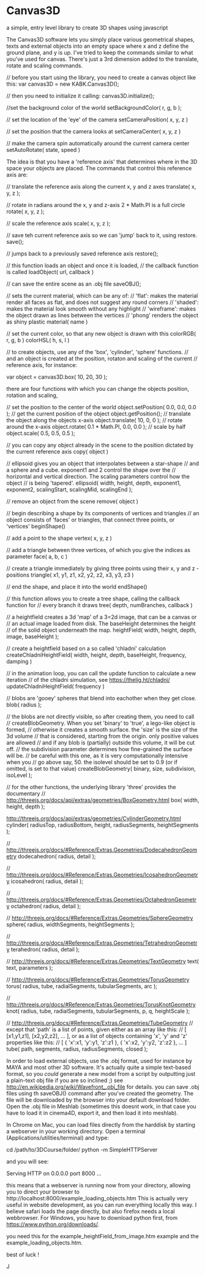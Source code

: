 # Canvas3D
a simple, entry level library to create 3D shapes using javascript

The Canvas3D software lets you simply place various geometrical shapes, texts and external objects into an empty space where x and z define the ground plane, and y is up. I've tried to keep the commands similar to what you've used for canvas. There's just a 3rd dimension added to the translate, rotate and scaling commands. 

// before you start using the library, you need to create a canvas object like this:
var canvas3D = new KABK.Canvas3D();

// then you need to initialize it calling:
canvas3D.initialize();

//set the background color of the world
setBackgroundColor( r, g, b );

// set the location of the 'eye' of the camera
setCameraPosition( x, y, z )

// set the position that the camera looks at
setCameraCenter( x, y, z )

// make the camera spin automatically around the current camera center
setAutoRotate( state, speed )




The idea is that you have a 'reference axis' that determines where in the 3D space your objects are placed.
The commands that control this reference axis are:

// translate the reference axis along the current x, y and z axes
translate( x, y, z );

// rotate in radians around the x, y and z-axis 2 * Math.PI is a full circle
rotate( x, y, z );

// scale the reference axis
scale( x, y, z );

// save teh current reference axis so we can 'jump' back to it, using restore.
save();

// jumps back to a previously saved reference axis
restore();

// this function loads an object and once it is loaded, 
// the callback function is called
loadObject( url, callback )

// can save the entire scene as an .obj file
saveOBJ();

// sets the current material, which can be any of:
// 'flat': makes the material render all faces as flat, and does not suggest any round corners
// 'shaded': makes the material look smooth without any highlight
// 'wireframe': makes the object drawn as lines between the vertices
// 'phong' renders the object as shiny plastic
material( name )

// set the current color, so that any new object is drawn with this
colorRGB( r, g, b )
colorHSL( h, s, l )

// to create objects, use any of the 'box', 'cylinder', 'sphere' functions.
// and an object is created at the position, rotaton and scaling of the current
// reference axis, for instance:

var object = canvas3D.box( 10, 20, 30 );

there are four functions with which you can change the objects position, rotation and scaling,

// set the position to the center of the world
object.setPosition( 0.0, 0.0, 0.0 );
// get the current position of the object
object.getPosition();
// translate the object along the objects x-axis
object.translate( 10, 0, 0 ); 
// rotate around the x-axis
object.rotate( 0.1 * Math.PI, 0.0, 0.0 );
// scale by half
object.scale( 0.5, 0.5, 0.5 );

// you can copy any object already in the scene to the position dictated by the current reference axis
copy( object )

// ellipsoid gives you an object that interpolates between a star-shape
// and a sphere and a cube. exponent1 and 2 control the shape over the
// horizontal and vertical direction. The scaling parameters control how the object
// is being 'tapered'.
ellipsoid( width, height, depth, exponent1, exponent2, scalingStart, scalingMid, scalingEnd );

// remove an object from the scene
remove( object )

// begin describing a shape by its components of vertices and triangles
// an object consists of 'faces' or triangles, that connect three points, or 'vertices'
beginShape()

// add a point to the shape
vertex( x, y, z )

// add a triangle between three vertices, of which you give the indices as parameter
face( a, b, c )

// create a triangle immediately by giving three points using their x, y and z - positions
triangle( x1, y1, z1, x2, y2, z2, x3, y3, z3  )

// end the shape, and place it into the world
endShape()

// this function allows you to create a tree shape, calling the callback function for
// every branch it draws
tree( depth, numBranches, callback )


// a heightfield creates a 3d 'map' of a 3=2d image, that can be a canvas or
// an actual image loaded from disk. The baseHeight determines the height
// of the solid object underneath the map.
heightField( width, height, depth, image, baseHeight );

// create a heightfield based on a so called 'chladni' calculation
createChladniHeightField( width, height, depth, baseHeight, frequency, damping )

// in the animation loop, you can call the update function to calculate a new iteration
// of the chladni simulation, see https://thelig.ht/chladni/
updateChladniHeightField( frequency )

// blobs are 'gooey' spheres that blend into eachother when they get close.
blob( radius );

// the blobs are not directly visible, so after creating them, you need to call
// createBlobGeometry. When you set 'binary' to 'true', a lego-like object is formed,
// otherwise it creates a smooth surface. the 'size' is the size of the 3d volume
// that is considered, starting from the origin. only positive values are allowed
// and if any blob is (partially) outside this volume, it will be cut off. 
// the subdivision parameter determines how fine-grained the surface will be.
// be careful with this one, as it is very computationally intensive when you 
// go above say, 50. the isolevel should be set to 0.9 (or if omitted, is set to that value)
createBlobGeometry( binary, size, subdivision, isoLevel );

// for the other functions, the underlying library 'three' provides the documentary
// http://threejs.org/docs/api/extras/geometries/BoxGeometry.html
box( width, height, depth );

http://threejs.org/docs/api/extras/geometries/CylinderGeometry.html
cylinder( radiusTop, radiusBottom, height, radiusSegments, heightSegments );

// http://threejs.org/docs/#Reference/Extras.Geometries/DodecahedronGeometry
dodecahedron( radius, detail );

// http://threejs.org/docs/#Reference/Extras.Geometries/IcosahedronGeometry
icosahedron( radius, detail );

// http://threejs.org/docs/#Reference/Extras.Geometries/OctahedronGeometry
octahedron( radius, detail );

// http://threejs.org/docs/#Reference/Extras.Geometries/SphereGeometry
sphere( radius, widthSegments, heightSegments );

// http://threejs.org/docs/#Reference/Extras.Geometries/TetrahedronGeometry
terahedron( radius, detail );

// http://threejs.org/docs/#Reference/Extras.Geometries/TextGeometry
text( text, parameters );

// http://threejs.org/docs/#Reference/Extras.Geometries/TorusGeometry
torus( radius, tube, radialSegments, tubularSegments, arc );

// http://threejs.org/docs/#Reference/Extras.Geometries/TorusKnotGeometry
knot( radius, tube, radialSegments, tubularSegments, p, q, heightScale );

// http://threejs.org/docs/#Reference/Extras.Geometries/TubeGeometry
// except that 'path' is a list of points, given either as an array like this:
// [ [x1,y1,z1], [x2,y2,z2], ... ], or as a list of objects containing 'x', 'y' and 'z' properties like this:
// [ { 'x':x1, 'y':y1, 'z':z1 }, { 'x':x2, 'y':y2, 'z':z2 }, ... ]
tube( path, segments, radius, radiusSegments, closed );

In order to load external objects, use the .obj format, used for instance by MAYA and most other 3D software. It's actually quite a simple text-based format, so you *could* generate a new model from a script by outputting just a plain-text obj file if you are so inclined ;) see http://en.wikipedia.org/wiki/Wavefront_.obj_file for details.
you can save .obj files using th saveOBJ() command after you've created the geometry. The file will be downloaded by the browser into your default download folder. Open the .obj file in Meshlab (sometimes this doesnt work, in that case you have to load it in cinema4D, export it, and then load it into meshlab).

In Chrome on Mac, you can load files directly from the harddisk by starting a webserver in your working directory. Open a terminal (Applications/utilities/terminal) and type:

cd /path/to/3DCourse/folder/
python -m SimpleHTTPServer

and you will see:

Serving HTTP on 0.0.0.0 port 8000 ...

this means that a webserver is running now from your directory, allowing you to direct your browser to http://localhost:8000/example_loading_objects.htm This is actually very useful in website development, as you can run everything locally this way. I believe safari loads the page directly, but also firefox needs a local webbrowser. For Windows, you have to download python first, from https://www.python.org/downloads/.

you need this for the example_heightField_from_image.htm example and the example_loading_objects.htm.

best of luck !

J